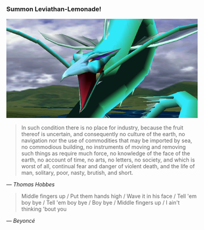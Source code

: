 ### Summon Leviathan-Lemonade!

![Leviathan FFVII](https://github.com/Gusbenz/Leviathan-Lemonade/blob/master/FFVII_Leviathan.png)

> In such condition there is no place for industry, because the fruit thereof is uncertain, and consequently no culture of the earth, no navigation nor the use of commodities that may be imported by sea, no commodious building, no instruments of moving and removing such things as require much force, no knowledge of the face of the earth, no account of time, no arts, no letters, no society, and which is worst of all, continual fear and danger of violent death, and the life of man, solitary, poor, nasty, brutish, and short.

— *Thomas Hobbes*

> Middle fingers up /
Put them hands high /
Wave it in his face /
Tell 'em boy bye /
Tell 'em boy bye /
Boy bye /
Middle fingers up /
I ain't thinking 'bout you

— *Beyoncé*
